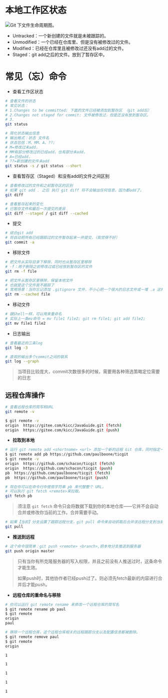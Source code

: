 # 本地工作区状态



![Git 下文件生命周期图。](https://git-scm.com/book/en/v2/images/lifecycle.png)



- Untracked：一个新创建的文件就是未被跟踪的。
- Unmodified：一个已经在仓库里、但是没有被修改过的文件。
- Modified：已经在仓库里且被修改过还没有add过的文件。
- Staged：git add之后的文件。放到了暂存区中。



# 常见（忘）命令



- 查看工作区状态

```bash
# 查看文件的状态
# 常见状态：
# 1.Changes to be committed: 下面的文件已经被添加到暂存区 （git add后）
# 2.Changes not staged for commit: 文件被修改过，但是还没有放到暂存区。
# 3.
git status
```

```bash
# 简化状态输出信息
# 输出格式：状态 文件名
# 状态包括：M、MM、A、??; 
# M=修改过未add，
# MM有部分修改过的已经add，也有部分未add，
# A=已经add，
# ??=新创建的文件未add
git status -s / git status --short
```



- 查看暂存区（Staged）和没有add的文件之间区别

```bash
# 查看修改过的文件和之前暂存区的区别
# 如果 git add . 之后 执行 git diff 将不会输出任何信息，因为都add了。
git diff
```

```bash
# 查看暂存起来的变化
# 已暂存文件和最后一次提交的差异
git diff --staged / git diff --cached
```



- 提交

```bash
# 结合git add
# 将自动把所有已经跟踪过的文件暂存起来一并提交，（我觉得不好）
git commit -a 
```



- 移除文件

```bash
# 把文件从实际目录下移除，同时也从暂存区里移除
# -f：用于删除之前修改过或已经放到暂存区的文件
git rm -f file
```

```bash
# 把文件从暂存区里移除，保留本地文件
# 也就是这个文件我不跟踪了
# 常用场景：当你忘记添加 .gitignore 文件，不小心把一个很大的日志文件或一堆 .a 这样的编译生成文件添加到暂存区时
git rm --cached file
```



- 移动文件

```bash
# 跟Shell一样，可以用来重命名
# 实际上一条mv命令 = mv file1 file2; git rm file1; git add file2;
git mv file1 file2
```



- 日志输出

```bash
# 查看最近的三条log
git log -3
```

```bash
# 直观的输出多个commit之间的联系
git log --graph
```

> 当项目比较庞大，commit次数很多的时候，需要用各种筛选策略定位需要的日志





## 远程仓库操作

```bash
# 查看远程仓库的简写和URL
git remote -v

$ git remote -v
origin  https://gitee.com/kicc/JavaGuide.git (fetch)
origin  https://gitee.com/kicc/JavaGuide.git (push)
```



- **拉取到本地**

```bash
# 运行 git remote add <shortname> <url> 添加一个新的远程 Git 仓库，同时指定一个方便使用的简写
$ git remote add pb https://github.com/paulboone/ticgit
$ git remote -v
origin	https://github.com/schacon/ticgit (fetch)
origin	https://github.com/schacon/ticgit (push)
pb	https://github.com/paulboone/ticgit (fetch)
pb	https://github.com/paulboone/ticgit (push)

# 现在你可以在命令行中使用字符串 pb 来代替整个 URL。
# 可以执行 git fetch <remote>来拉取。 
git fetch pb
```

> 须注意 `git fetch` 命令只会将数据下载到你的本地仓库——它并不会自动合并或修改你当前的工作。合并需要手动。

```bash
# 如果【当前】分支设置了跟踪远程分支，git pull 命令来自动抓取后合并该远程分支到当前分支。
git pull
```



- **推送到远程**

```bash
# 这个命令很简单：git push <remote> <branch>,把本地分支推送到服务器
git push origin master
```

> 只有当你有所克隆服务器的写入权限，并且之前没有人推送过时，这条命令才能生效。
>
> 如果push时，其他协作者已经push过了。则必须先fetch最新的内容进行合并后才能push。



- **远程仓库的重命名与移除**

```bash
# 你可以运行 git remote rename 来修改一个远程仓库的简写名
$ git remote rename pb paul
$ git remote
origin
paul
```



```bash
# 移除一个远程仓库，这个远程仓库相关的远程跟踪分支以及配置信息都被删除。
$ git remote remove paul
$ git remote
origin
```



```bash
1
```



```bash
1
```



```bash
1
```



```bash
1
```



```bash
1
```

